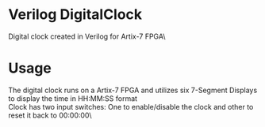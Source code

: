 # Verilog DigitalClock

Digital clock created in Verilog for Artix-7 FPGA\

# Usage
The digital clock runs on a Artix-7 FPGA and utilizes six 7-Segment Displays to display the time in HH:MM:SS format\
Clock has two input switches: One to enable/disable the clock and other to reset it back to 00:00:00\
